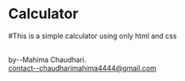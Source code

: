 # Calculator
#This is a simple calculator using only html and css

<br>by--Mahima Chaudhari.
<br>contact--chaudharimahima4444@gmail.com

